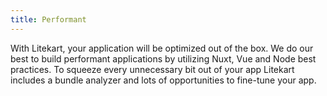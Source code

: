 ```yaml
---
title: Performant
---
```


With Litekart, your application will be optimized out of the box.
We do our best to build performant applications by utilizing Nuxt, Vue and Node best practices.
To squeeze every unnecessary bit out of your app Litekart includes a bundle analyzer and lots of opportunities to fine-tune your app.
